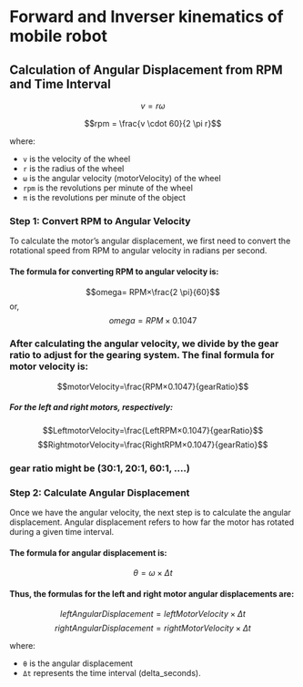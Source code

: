 # Forward and Inverser kinematics of mobile robot

## Calculation of Angular Displacement from RPM and Time Interval
$$v = r \omega$$

$$rpm = \frac{v \cdot 60}{2 \pi r}$$

where:
- `v` is the velocity of the wheel
- `r` is the radius of the wheel
- `ω` is the angular velocity (motorVelocity) of the wheel
- `rpm` is the revolutions per minute of the wheel
- `π` is the revolutions per minute of the object
  
### Step 1: Convert RPM to Angular Velocity
To calculate the motor’s angular displacement, we first need to convert the rotational speed from RPM to angular velocity in radians per second.

#### The formula for converting RPM to angular velocity is:

$$omega= RPM×\frac{2 \pi}{60}$$
or,
$$omega = RPM×0.1047$$

### After calculating the angular velocity, we divide by the gear ratio to adjust for the gearing system. The final formula for motor velocity is:

$$motorVelocity=\frac{RPM×0.1047}{gearRatio}$$

##### For the left and right motors, respectively:
$$LeftmotorVelocity=\frac{LeftRPM×0.1047}{gearRatio}$$
$$RightmotorVelocity=\frac{RightRPM×0.1047}{gearRatio}$$

### gear ratio might be (30:1, 20:1, 60:1, ....)


### Step 2: Calculate Angular Displacement
Once we have the angular velocity, the next step is to calculate the angular displacement. Angular displacement refers to how far the motor has rotated during a given time interval.

#### The formula for angular displacement is:
$$θ = ω×Δt$$

#### Thus, the formulas for the left and right motor angular displacements are:
$$leftAngularDisplacement = leftMotorVelocity×Δt$$
$$rightAngularDisplacement = rightMotorVelocity×Δt$$

where:
- `θ` is the angular displacement
- `Δt` represents the time interval (delta_seconds).
  
